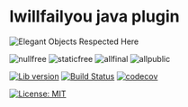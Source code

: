 # Iwillfailyou java plugin

![Elegant Objects Respected Here](https://www.elegantobjects.org/badge.svg)

![nullfree](https://iwillfailyou.com/nullfree/iwillfailyou/java-plugin)
![staticfree](https://iwillfailyou.com/staticfree/iwillfailyou/java-plugin)
![allfinal](https://iwillfailyou.com/allfinal/iwillfailyou/java-plugin)
![allpublic](https://iwillfailyou.com/allpublic/iwillfailyou/java-plugin)

[![Lib version](https://img.shields.io/maven-central/v/com.iwillfailyou/java-plugin.svg?label=maven)](https://maven-badges.herokuapp.com/maven-central/com.iwillfailyou/java-plugin)
[![Build Status](https://travis-ci.com/iwillfailyou/java-plugin.svg?branch=master)](https://travis-ci.com/iwillfailyou/java-plugin)
[![codecov](https://codecov.io/gh/iwillfailyou/java-plugin/branch/master/graph/badge.svg)](https://codecov.io/gh/iwillfailyou/java-plugin)

[![License: MIT](https://img.shields.io/badge/License-MIT-yellow.svg)](https://github.com/iwillfailyou/java-plugin/blob/master/LICENSE)


